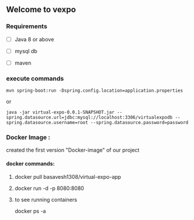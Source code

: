 ﻿## Welcome to vexpo
### Requirements

 - [ ] Java 8 or above
 - [ ] mysql db
 - [ ] maven


### execute commands

    mvn spring-boot:run -Dspring.config.location=application.properties
or

    java -jar virtual-expo-0.0.1-SNAPSHOT.jar --spring.datasource.url=jdbc:mysql://localhost:3306/virtualexpodb --spring.datasource.username=root --spring.datasource.password=password
    
    
### Docker Image :

created the first version "Docker-image" of our project

#### docker commands:

1. docker pull basavesh1308/virtual-expo-app

2. docker run -d -p 8080:8080 <image-ID>
 
3. to see running containers

   docker ps -a
    

